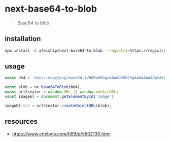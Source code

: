 # next-base64-to-blob
> Base64 to blob

## installation
```bash
npm install -S afeiship/next-base64-to-blob --registry=https://registry.npm.taobao.org
```

## usage
```js
const b64 = 'data:image/png;base64,iVBORw0KGgoAAAANSUhEUgAAAmAAAABpCAYAAACd....';

const blob = nx.base64ToBlob(b64);
const urlCreator = window.URL || window.webkitURL;
const imageEl = document.getElementById('image');

imageEl.src = urlCreator.createObjectURL(blob);
```

## resources
- https://www.cnblogs.com/fj99/p/5502130.html
